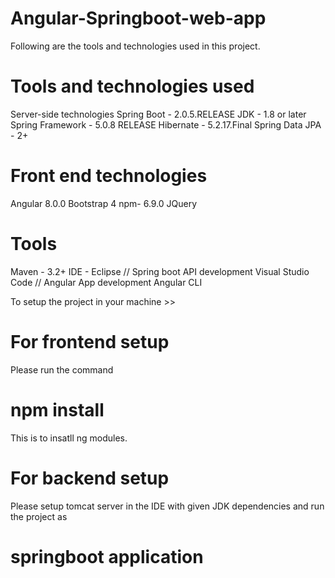 # Angular-Springboot-web-app
Following are the tools and technologies used in this project.

# Tools and technologies used
Server-side technologies
Spring Boot - 2.0.5.RELEASE
JDK - 1.8 or later
Spring Framework - 5.0.8 RELEASE
Hibernate - 5.2.17.Final
Spring Data JPA - 2+

# Front end technologies
Angular 8.0.0
Bootstrap 4
npm- 6.9.0
JQuery

# Tools
Maven - 3.2+
IDE - Eclipse // Spring boot API development
Visual Studio Code // Angular App development
Angular CLI

To setup the project in your machine >>
# For frontend setup
Please run the command 
# npm install 
This is to insatll ng modules.

# For backend setup
Please setup tomcat server in the IDE with given JDK dependencies and run the project as
# springboot application
